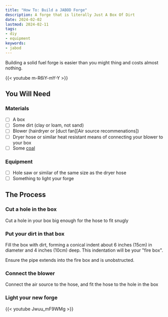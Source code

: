 ```yaml
---
title: "How To: Build a JABOD Forge"
description: A forge that is literally Just A Box Of Dirt
date: 2024-02-02
lastmod: 2024-02-11
tags:
- diy
- equipment
keywords:
- jabod
---
```

Building a solid fuel forge is easier than you might thing and costs almost nothing.

{{< youtube m-R6iY-mY-Y >}}

## You Will Need

### Materials

- [ ] A box
- [ ] Some dirt (clay or loam, not sand)
- [ ] Blower (hairdryer or [duct fan][Air source recommenations])
- [ ] Dryer hose or similar heat resistant means of connecting your blower to your box
- [ ] Some [coal][]

### Equipment

- [ ] Hole saw or similar of the same size as the dryer hose
- [ ] Something to light your forge

## The Process

### Cut a hole in the box

Cut a hole in your box big enough for the hose to fit snugly

### Put your dirt in that box

Fill the box with dirt, forming a conical indent about 6 inches (15cm) in diameter and 4 inches (10cm) deep. This indentation will be your "fire box".

Ensure the pipe extends into the fire box and is unobstructed.

### Connect the blower

Connect the air source to the hose, and fit the hose to the hole in the box

### Light your new forge

{{< youtube Jwuu_mF9WMg >}}

[Air source recommendations]: https://www.ebay.com/itm/iPower-4-6-8-Inch-Inline-Duct-Fan-Variable-Speed-Controller-HVAC-Blower-Kit/163765156989
[coal]: https://www.tractorsupply.com/tsc/product/premium-nut-coal
